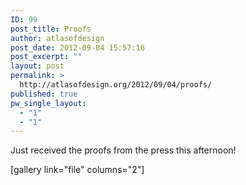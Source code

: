```yaml
---
ID: 99
post_title: Proofs
author: atlasofdesign
post_date: 2012-09-04 15:57:16
post_excerpt: ""
layout: post
permalink: >
  http://atlasofdesign.org/2012/09/04/proofs/
published: true
pw_single_layout:
  - "1"
  - "1"
---
```

Just received the proofs from the press this afternoon!

[gallery link="file" columns="2"]